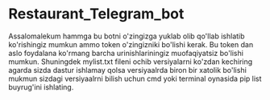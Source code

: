 # Restaurant_Telegram_bot
Assalomalekum hammga bu botni o'zingizga yuklab olib qo'llab ishlatib ko'rishingiz mumkun ammo token o'zingizniki bo'lishi kerak.
Bu token dan aslo foydalana ko'rmang barcha urinishlariningiz muofaqiyatsiz bo'lishi mumkun.
Shuningdek mylist.txt fileni ochib versiyalarni ko'zdan kechiring agarda sizda dastur ishlamay qolsa versiyaalrda biron bir xatolik bo'lishi mukmun
sizdagi versiyaalrni bilish uchun cmd yoki terminal oynasida pip list buyrug'ini ishlating.
